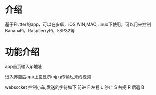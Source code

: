 # 介绍

基于Flutter的app，可以在安卓，iOS,WIN,MAC,Linux下使用，可以用来控制BananaPi，RaspberryPi，ESP32等

# 功能介绍

app首页输入ip地址

进入界面后app上面显示mjpg传输过来的视频

websocket 控制小车,发送的字符如下
前进  F
左拐  L
停止  S
右拐  R
后退  B
